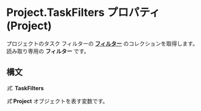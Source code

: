 
# Project.TaskFilters プロパティ (Project)

プロジェクトのタスク フィルターの **[フィルター](abcd72a7-b86b-783e-16e0-f50a48b1fed2.md)** のコレクションを取得します。読み取り専用の **フィルター** です。


## 構文

 _式_. **TaskFilters**

 _式_ **Project** オブジェクトを表す変数です。

